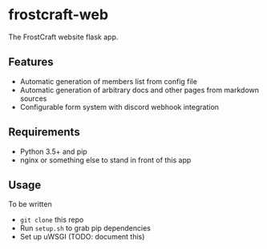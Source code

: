 # frostcraft-web

The FrostCraft website flask app.

## Features

- Automatic generation of members list from config file
- Automatic generation of arbitrary docs 
  and other pages from markdown sources
- Configurable form system with discord webhook integration

## Requirements
- Python 3.5+ and pip
- nginx or something else to stand in front of this app

## Usage

To be written
- `git clone` this repo
- Run `setup.sh` to grab pip dependencies
- Set up uWSGI (TODO: document this)
